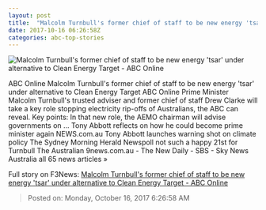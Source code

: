 ```yaml
---
layout: post
title:  "Malcolm Turnbull's former chief of staff to be new energy 'tsar' under alternative to Clean Energy Target - ABC Online"
date: 2017-10-16 06:26:58Z
categories: abc-top-stories
---
```


![Malcolm Turnbull's former chief of staff to be new energy 'tsar' under alternative to Clean Energy Target - ABC Online](http://www.abc.net.au/news/image/8951038-1x1-700x700.jpg)

ABC Online Malcolm Turnbull's former chief of staff to be new energy 'tsar' under alternative to Clean Energy Target ABC Online Prime Minister Malcolm Turnbull's trusted adviser and former chief of staff Drew Clarke will take a key role stopping electricity rip-offs of Australians, the ABC can reveal. Key points: In that new role, the AEMO chairman will advise governments on ... Tony Abbott reflects on how he could become prime minister again NEWS.com.au Tony Abbott launches warning shot on climate policy The Sydney Morning Herald Newspoll not such a happy 21st for Turnbull The Australian 9news.com.au - The New Daily - SBS - Sky News Australia all 65 news articles »


Full story on F3News: [Malcolm Turnbull's former chief of staff to be new energy 'tsar' under alternative to Clean Energy Target - ABC Online](http://www.f3nws.com/n/ySh3rB)

> Posted on: Monday, October 16, 2017 6:26:58 AM
